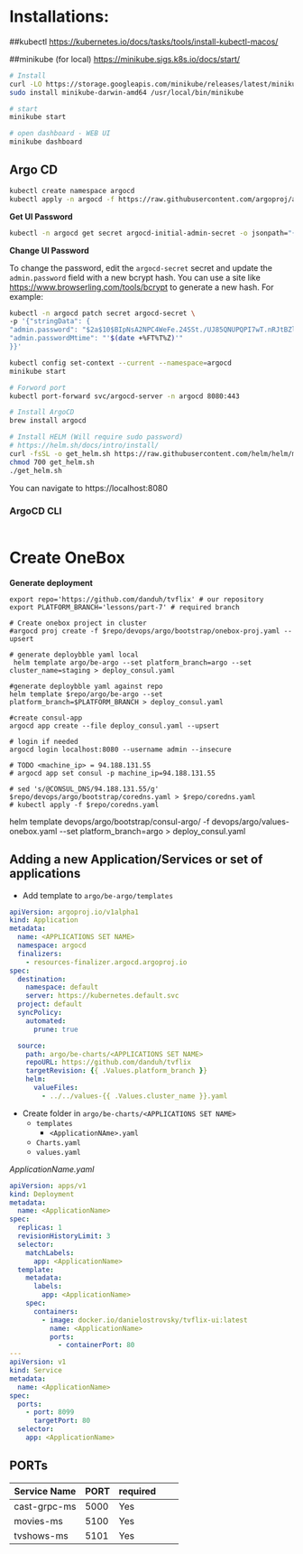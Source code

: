 # Installations:

##kubectl 
https://kubernetes.io/docs/tasks/tools/install-kubectl-macos/

##minikube (for local)
https://minikube.sigs.k8s.io/docs/start/

```bash
# Install
curl -LO https://storage.googleapis.com/minikube/releases/latest/minikube-darwin-amd64
sudo install minikube-darwin-amd64 /usr/local/bin/minikube

# start
minikube start

# open dashboard - WEB UI
minikube dashboard
```


## Argo CD

```bash
kubectl create namespace argocd
kubectl apply -n argocd -f https://raw.githubusercontent.com/argoproj/argo-cd/stable/manifests/install.yaml
```

**Get UI Password**
```bash
kubectl -n argocd get secret argocd-initial-admin-secret -o jsonpath="{.data.password}" | base64 -d
```

**Change UI Password**

To change the password, edit the `argocd-secret` secret and update the `admin.password` field with a new bcrypt hash. You can use a site like https://www.browserling.com/tools/bcrypt to generate a new hash. For example:
```bash
kubectl -n argocd patch secret argocd-secret \
-p '{"stringData": {
"admin.password": "$2a$10$BIpNsA2NPC4WeFe.24SSt./UJ85QNUPQPI7wT.nRJtBZlCxq.D4im",
"admin.passwordMtime": "'$(date +%FT%T%Z)'"
}}'

kubectl config set-context --current --namespace=argocd
minikube start

# Forword port
kubectl port-forward svc/argocd-server -n argocd 8080:443

# Install ArgoCD
brew install argocd

# Install HELM (Will require sudo password)
# https://helm.sh/docs/intro/install/
curl -fsSL -o get_helm.sh https://raw.githubusercontent.com/helm/helm/main/scripts/get-helm-3
chmod 700 get_helm.sh
./get_helm.sh
```
You can navigate to https://localhost:8080

### ArgoCD CLI
```shell

```




# Create OneBox
**Generate deployment**

```shell
export repo='https://github.com/danduh/tvflix' # our repository
export PLATFORM_BRANCH='lessons/part-7' # required branch

# Create onebox project in cluster
#argocd proj create -f $repo/devops/argo/bootstrap/onebox-proj.yaml --upsert

# generate deploybble yaml local
 helm template argo/be-argo --set platform_branch=argo --set cluster_name=staging > deploy_consul.yaml

#generate deploybble yaml against repo
helm template $repo/argo/be-argo --set platform_branch=$PLATFORM_BRANCH > deploy_consul.yaml

#create consul-app
argocd app create --file deploy_consul.yaml --upsert

# login if needed
argocd login localhost:8080 --username admin --insecure

# TODO <machine_ip> = 94.188.131.55
# argocd app set consul -p machine_ip=94.188.131.55

# sed 's/@CONSUL_DNS/94.188.131.55/g' $repo/devops/argo/bootstrap/coredns.yaml > $repo/coredns.yaml
# kubectl apply -f $repo/coredns.yaml
```

helm template devops/argo/bootstrap/consul-argo/ -f devops/argo/values-onebox.yaml --set platform_branch=argo > deploy_consul.yaml


## Adding a new Application/Services or set of applications

 - Add template to `argo/be-argo/templates`
```yaml
apiVersion: argoproj.io/v1alpha1
kind: Application
metadata:
  name: <APPLICATIONS SET NAME>
  namespace: argocd
  finalizers:
    - resources-finalizer.argocd.argoproj.io
spec:
  destination:
    namespace: default
    server: https://kubernetes.default.svc
  project: default
  syncPolicy:
    automated:
      prune: true

  source:
    path: argo/be-charts/<APPLICATIONS SET NAME>
    repoURL: https://github.com/danduh/tvflix
    targetRevision: {{ .Values.platform_branch }}
    helm:
      valueFiles:
        - ../../values-{{ .Values.cluster_name }}.yaml

```
- Create folder in `argo/be-charts/<APPLICATIONS SET NAME>`
  - `templates`
    - `<ApplicationNAme>.yaml`
  - `Charts.yaml`
  - `values.yaml`


_ApplicationName.yaml_

```yaml 
apiVersion: apps/v1
kind: Deployment
metadata:
  name: <ApplicationName>
spec:
  replicas: 1
  revisionHistoryLimit: 3
  selector:
    matchLabels:
      app: <ApplicationName>
  template:
    metadata:
      labels:
        app: <ApplicationName>
    spec:
      containers:
        - image: docker.io/danielostrovsky/tvflix-ui:latest
          name: <ApplicationName>
          ports:
            - containerPort: 80
---
apiVersion: v1
kind: Service
metadata:
  name: <ApplicationName>
spec:
  ports:
    - port: 8099
      targetPort: 80
  selector:
    app: <ApplicationName>

```

## PORTs

| Service Name | PORT | required |   |   |
|--------------|------|----------|---|---|
| cast-grpc-ms | 5000 | Yes      |   |   |
| movies-ms    | 5100 | Yes      |   |   |
| tvshows-ms   | 5101 | Yes      |   |   |
